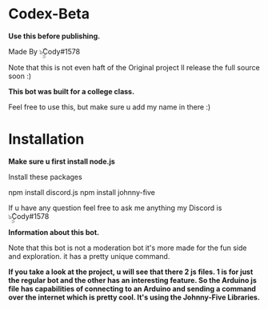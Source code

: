 # Codex-Beta
**Use this before publishing.**

Made By ๖ۣۣۜCody#1578

Note that this is not even haft of the Original project Il release the full source soon :)

**This bot was built for a college class.**

Feel free to use this, but make sure u add my name in there :)


# Installation

__Make sure u first install node.js__

Install these packages 

npm install discord.js
npm install johnny-five

If u have any question feel free to ask me anything my Discord is ๖ۣۣۜCody#1578


__Information about this bot.__

Note that this bot is not a moderation bot it's more made for the fun side and exploration. it has a pretty unique command. 

__If you take a look at the project, u will see that there 2 js files. 1 is for just the regular bot and the other has an interesting feature. So the Arduino js file has capabilities of connecting to an Arduino and sending a command over the internet which is pretty cool. It's using the Johnny-Five Libraries.__ 





